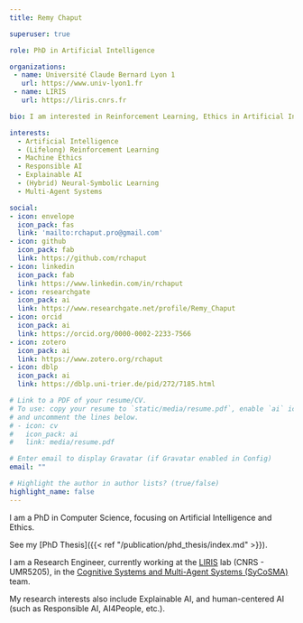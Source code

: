 ```yaml
---
title: Remy Chaput

superuser: true

role: PhD in Artificial Intelligence

organizations:
 - name: Université Claude Bernard Lyon 1
   url: https://www.univ-lyon1.fr
 - name: LIRIS
   url: https://liris.cnrs.fr

bio: I am interested in Reinforcement Learning, Ethics in Artificial Intelligence (Responsible AI) and Explainable AI.

interests:
  - Artificial Intelligence
  - (Lifelong) Reinforcement Learning
  - Machine Ethics
  - Responsible AI
  - Explainable AI
  - (Hybrid) Neural-Symbolic Learning
  - Multi-Agent Systems

social:
- icon: envelope
  icon_pack: fas
  link: 'mailto:rchaput.pro@gmail.com'
- icon: github
  icon_pack: fab
  link: https://github.com/rchaput
- icon: linkedin
  icon_pack: fab
  link: https://www.linkedin.com/in/rchaput
- icon: researchgate
  icon_pack: ai
  link: https://www.researchgate.net/profile/Remy_Chaput
- icon: orcid
  icon_pack: ai
  link: https://orcid.org/0000-0002-2233-7566
- icon: zotero
  icon_pack: ai
  link: https://www.zotero.org/rchaput
- icon: dblp
  icon_pack: ai
  link: https://dblp.uni-trier.de/pid/272/7185.html

# Link to a PDF of your resume/CV.
# To use: copy your resume to `static/media/resume.pdf`, enable `ai` icons in `params.toml`, 
# and uncomment the lines below.
# - icon: cv
#   icon_pack: ai
#   link: media/resume.pdf

# Enter email to display Gravatar (if Gravatar enabled in Config)
email: ""

# Highlight the author in author lists? (true/false)
highlight_name: false
---
```


I am a PhD in Computer Science, focusing on Artificial Intelligence and Ethics.

See my [PhD Thesis]({{< ref "/publication/phd_thesis/index.md" >}}).

I am a Research Engineer, currently working at the [LIRIS](https://liris.cnrs.fr/) lab
(CNRS - UMR5205), in the [Cognitive Systems and Multi-Agent Systems (SyCoSMA)](https://liris.cnrs.fr/equipe/sycosma) 
team.

My research interests also include Explainable AI, and human-centered AI (such as Responsible AI, AI4People, etc.).
